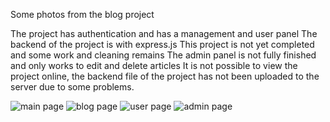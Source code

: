 Some photos from the blog project

The project has authentication and has a management and user panel
The backend of the project is with express.js
This project is not yet completed and some work and cleaning remains
The admin panel is not fully finished and only works to edit and delete articles
It is not possible to view the project online, the backend file of the project has not been uploaded to the server due to some problems.

![main page](https://github.com/alifcpr/Article-webapp/assets/71038253/e7de614a-754b-4e7b-89a1-f3723d54eb21)
![blog page](https://github.com/alifcpr/Article-webapp/assets/71038253/39888c2b-a870-40d4-830c-bf0e63f2d9cb)
![user page](https://github.com/alifcpr/Article-webapp/assets/71038253/25d43da5-11ed-405f-8664-249e477194b4)
![admin page](https://github.com/alifcpr/Article-webapp/assets/71038253/fcbc905b-79a7-4565-9c38-083fc749061b)

